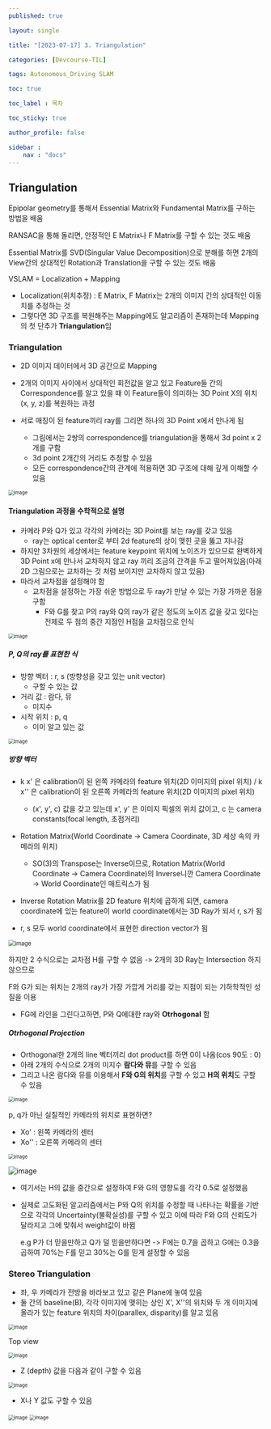```yaml
---
published: true

layout: single

title: "[2023-07-17] 3. Triangulation"

categories: [Devcourse-TIL]

tags: Autonomous_Driving SLAM

toc: true

toc_label : 목차

toc_sticky: true

author_profile: false

sidebar :
    nav : "docs"
---
```


## Triangulation



Epipolar geometry를 통해서 Essential Matrix와 Fundamental Matrix를 구하는 방법을 배움

RANSAC을 통해 돌리면, 안정적인 E Matrix나 F Matrix를 구할 수 있는 것도 배움

Essential Matrix를 SVD(Singular Value Decomposition)으로 분해를 하면 2개의 View간의 상대적인 Rotation과 Translation을 구할 수 있는 것도 배움



VSLAM = Localization + Mapping

- Localization(위치추정) : E Matrix, F Matrix는 2개의 이미지 간의 상대적인 이동치를 추정하는 것
- 그렇다면 3D 구조를 복원해주는 Mapping에도 알고리즘이 존재하는데 Mapping의 첫 단추가 **Triangulation**임



### Triangulation

- 2D 이미지 데이터에서 3D 공간으로 Mapping

- 2개의 이미지 사이에서 상대적인 회전값을 알고 있고 Feature들 간의 Correspondence를 알고 있을 때 이 Feature들이 의미하는 3D Point X의 위치(x, y, z)를 복원하는 과정
- 서로 매칭이 된 feature끼리 ray를 그리면 하나의 3D Point x에서 만나게 됨
  - 그림에서는 2쌍의 correspondence를 triangulation을 통해서 3d point x 2개를 구함
  - 3d point 2개간의 거리도 추정할 수 있음
  - 모든 correspondence간의 관계에 적용하면 3D 구조에 대해 깊게 이해할 수 있음

<img src="https://github.com/shpark98/Projects/assets/116723552/d9f56678-fc88-4d22-9153-2824bfbe8e2c" alt="image" style="zoom:67%;" />



#### Triangulation 과정을 수학적으로 설명

- 카메라 P와 Q가 있고 각각의 카메라는 3D Point를 보는 ray를 갖고 있음
  - ray는 optical center로 부터 2d feature의 상이 맺힌 곳을 뚫고 지나감
- 하지만 3차원의 세상에서는 feature keypoint 위치에 노이즈가 있으므로 완벽하게 3D Point x에 만나서 교차하지 않고 ray 끼리 조금의 간격을 두고 떨어져있음(아래  2D 그림으로는 교차하는 것 처럼 보이지만 교차하지 않고 있음)
- 따라서 교차점을 설정해야 함
  - 교차점을 설정하는 가장 쉬운 방법으로 두 ray가 만날 수 있는 가장 가까운 점을 구함
    - F와 G를 찾고 P의 ray와 Q의 ray가 같은 정도의  노이즈 값을 갖고 있다는 전제로 두 점의 중간 지점인 H점을 교차점으로 인식

<img src="https://github.com/shpark98/Projects/assets/116723552/d82ccb71-8d84-4020-8930-8dc8ede43ebd" alt="image" style="zoom:67%;" />

##### P, Q의 ray를 표현한 식

- 방향 벡터 : r, s (방향성을 갖고 있는 unit vector)
  - 구할 수 있는 값
- 거리 값 : 람다, 뮤
  - 미지수
- 시작 위치 : p, q
  - 이미 알고 있는 값

<img src="https://github.com/shpark98/Projects/assets/116723552/fc6d07b0-1feb-4421-a985-18deb7d80912" alt="image" style="zoom:67%;" />



##### 방향 벡터

- k x' 은 calibration이 된 왼쪽 카메라의 feature 위치(2D 이미지의 pixel 위치) / k x'' 은 calibration이 된 오른쪽 카메라의 feature 위치(2D 이미지의 pixel 위치)
  - (x', y', c) 값을 갖고 있는데 x', y' 은 이미지 픽셀의 위치 값이고, c 는 camera constants(focal length, 초점거리)
- Rotation Matrix(World Coordinate -> Camera Coordinate, 3D 세상 속의 카메라의 위치)
  - SO(3)의 Transpose는 Inverse이므로, Rotation Matrix(World Coordinate -> Camera Coordinate)의 Inverse니깐 Camera Coordinate -> World Coordinate인 매트릭스가 됨

-  Inverse Rotation Matrix를 2D feature 위치에 곱하게 되면, camera coordinate에 있는 feature이 world coordinate에서는 3D Ray가 되서 r, s가 됨
  - r, s 모두 world coordinate에서 표현한 direction vector가 됨


<img src="https://github.com/shpark98/Projects/assets/116723552/963933f2-0a16-4d8b-98c3-aa4c239b4253" alt="image" style="zoom:80%;" />





하지만 2 수식으로는 교차점 H를 구할 수 없음 -> 2개의 3D Ray는 Intersection 하지 않으므로

F와 G가 되는 위치는 2개의 ray가 가장 가깝게 거리를 갖는 지점이 되는 기하학적인 성질을 이용

- FG에 라인을 그린다고하면, P와 Q에대한 ray와 **Otrhogonal** 함



##### Otrhogonal Projection

- Orthogonal한 2개의 line 벡터끼리 dot product를 하면 0이 나옴(cos 90도 : 0)
- 아래 2개의 수식으로 2개의 미지수 **람다와 뮤**를 구할 수 있음
- 그리고 나온 람다와 뮤를 이용해서 **F와 G의 위치**를 구할 수 있고 **H의 위치**도 구할 수 있음

<img src="https://github.com/shpark98/Projects/assets/116723552/0250475d-145e-4332-a8ed-c44a2a77e2ae" alt="image" style="zoom:67%;" />

p, q가 아닌 실질적인 카메라의 위치로 표현하면?

- Xo' : 왼쪽 카메라의 센터
- Xo'' : 오른쪽 카메라의 센터

<img src="https://github.com/shpark98/Projects/assets/116723552/08dee64c-6da2-4299-b11f-5e3efd869797" alt="image" style="zoom:67%;" />



![image](https://github.com/shpark98/Projects/assets/116723552/4c656c06-c912-457b-8e46-b5e9fb9a6928)

- 여기서는 H의 값을 중간으로 설정하여 F와 G의 영향도를 각각 0.5로 설정했음

- 실제로 고도화된 알고리즘에서는 P와 Q의 위치를 수정할 때 나타나는 확률을 기반으로 각각의 Uncertainty(불확실성)를 구할 수 있고 이에 따라 F와 G의 신뢰도가 달라지고 그에 맞춰서 weight값이 바뀜 

  e.g P가 더 믿을만하고 Q가 덜 믿을만하다면 -> F에는 0.7을 곱하고 G에는 0.3을 곱하여 70%는 F를 믿고 30%는 G를 믿게 설정할 수 있음 





### Stereo Triangulation

- 좌, 우 카메라가 전방을 바라보고 있고 같은 Plane에 놓여 있음
- 둘 간의 baseline(B), 각각 이미지에 맺히는 상인 X', X''의 위치와 두 개 이미지에 올라가 있는 feature 위치의 차이(parallex, disparity)를 알고 있음

<img src="https://github.com/shpark98/Projects/assets/116723552/5e56e08b-2ba8-4247-8841-402e0d8631f0" alt="image" style="zoom:67%;" />



Top view

<img src="https://github.com/shpark98/Projects/assets/116723552/ce212d78-5db0-4854-8cfc-938f5458e1b3" alt="image" style="zoom:67%;" />



- Z (depth) 값을 다음과 같이 구할 수 있음

<img src="https://github.com/shpark98/Projects/assets/116723552/dbe8ea15-56d6-4dbd-a40f-486cd4e681fc" alt="image" style="zoom:67%;" />



- X나 Y 값도 구할 수 있음

<img src="https://github.com/shpark98/Projects/assets/116723552/09d2b685-3bed-4bc7-9618-668d19d90284" alt="image" style="zoom: 67%;" />

<img src="https://github.com/shpark98/Projects/assets/116723552/1d568301-a32d-472d-9aa0-608aceead90c" alt="image" style="zoom:67%;" />
